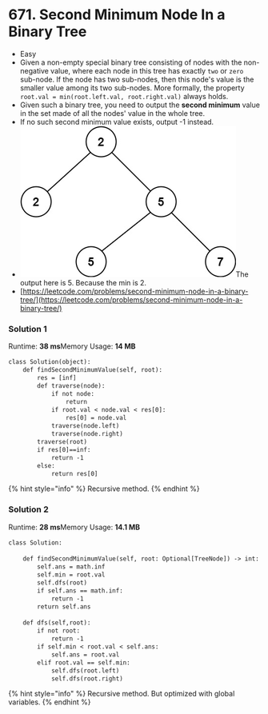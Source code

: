 # 671. Second Minimum Node In a Binary Tree

* Easy
* Given a non-empty special binary tree consisting of nodes with the non-negative value, where each node in this tree has exactly `two` or `zero` sub-node. If the node has two sub-nodes, then this node's value is the smaller value among its two sub-nodes. More formally, the property `root.val = min(root.left.val, root.right.val)` always holds.
* Given such a binary tree, you need to output the **second minimum** value in the set made of all the nodes' value in the whole tree.
* If no such second minimum value exists, output -1 instead.
* ![](<../../../../../.gitbook/assets/image (27).png>)The output here is 5. Because the min is 2.&#x20;
* [https://leetcode.com/problems/second-minimum-node-in-a-binary-tree/](https://leetcode.com/problems/second-minimum-node-in-a-binary-tree/)

### Solution 1

Runtime: **38 ms**Memory Usage: **14 MB**

```
class Solution(object):
    def findSecondMinimumValue(self, root):
        res = [inf]
        def traverse(node):
            if not node:
                return
            if root.val < node.val < res[0]:
                res[0] = node.val
            traverse(node.left)
            traverse(node.right)
        traverse(root)
        if res[0]==inf:
            return -1
        else: 
            return res[0]
```

{% hint style="info" %}
Recursive method.&#x20;
{% endhint %}

### Solution 2

Runtime: **28 ms**Memory Usage: **14.1 MB**

```
class Solution:

    def findSecondMinimumValue(self, root: Optional[TreeNode]) -> int:
        self.ans = math.inf
        self.min = root.val
        self.dfs(root)
        if self.ans == math.inf:
            return -1
        return self.ans
    
    def dfs(self,root):
        if not root: 
            return -1
        if self.min < root.val < self.ans:
            self.ans = root.val
        elif root.val == self.min:
            self.dfs(root.left)
            self.dfs(root.right)
```

{% hint style="info" %}
Recursive method. But optimized with global variables.&#x20;
{% endhint %}
